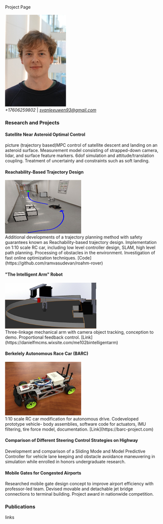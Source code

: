 Project Page <br> <br>
<img src="github_profile.jpg" width="200" height="300"> <br> <em> +17606259802 </em> | <em> svanleeuwen93@gmail.com </em>

<h3> Research and Projects </h3>
<h4> Satellite Near Asteroid Optimal Control </h4>
picture (trajectory based)MPC control of satellite descent and landing on an asteroid surface. Measurement model consisting of strapped-down camera, lidar, and surface feature markers. 6dof simulation and attitude/translation coupling. Treatment of uncertainty and constraints such as soft landing.
<h4> Reachability-Based Trajectory Design </h4>
<img src="RTD.png" width="250" height="175" /> <br>
 Additional developments of a trajectory planning method with safety guarantees known as Reachability-based trajectory design. Implementation on 1:10 scale RC car, including low level controller design, SLAM, high level path planning. Processing of obstacles in the environment. Investigation of fast online optimization techniques. [Code](https://github.com/ramvasudevan/roahm-rover)
<h4> "The Intelligent Arm" Robot </h4>
<img src="arm.jpg" width="300" height="150" /> <br>
Three-linkage mechanical arm with camera object tracking, conception to demo. Proportional feedback control. [Link](https://danielfmcms.wixsite.com/me102bintelligentarm)
<h4> Berkelely Autonomous Race Car (BARC) </h4>
<img src="barc.jpg" width="250" height="175" /> <br>
1:10 scale RC car modification for autonomous drive. Codeveloped prototype vehicle- body assemblies, software
code for actuators, IMU filtering, tire force model, documentation. [Link](https://barc-project.com)
<h4> Comparison of Different Steering Control Strategies on Highway </h4>
Development and comparison of a Sliding Mode and Model Predictive Controller for vehicle lane keeping and
obstacle avoidance maneuvering in simulation while enrolled in honors undergraduate research.
<h4>Mobile Gates for Congested Airports </h4>
Researched mobile gate design concept to improve airport efficiency with professor-led team. Devised movable and
detachable jet bridge connections to terminal building. Project award in nationwide competition.
<h3> Publications </h3>
links

